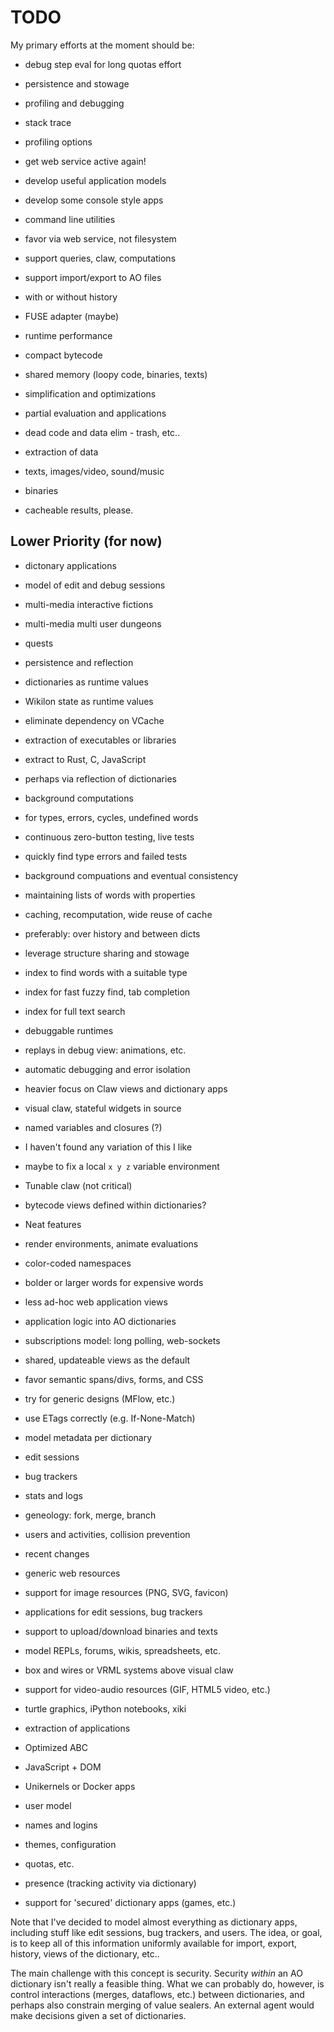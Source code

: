 
# TODO

My primary efforts at the moment should be:

* debug step eval for long quotas effort

* persistence and stowage

* profiling and debugging
 * stack trace
 * profiling options

* get web service active again!
 * develop useful application models
 * develop some console style apps

* command line utilities
 * favor via web service, not filesystem
 * support queries, claw, computations
 * support import/export to AO files
  * with or without history
 * FUSE adapter (maybe)

* runtime performance
 * compact bytecode
 * shared memory (loopy code, binaries, texts)
 * simplification and optimizations
  * partial evaluation and applications
  * dead code and data elim - trash, etc..

* extraction of data
 * texts, images/video, sound/music
 * binaries
 * cacheable results, please.

## Lower Priority (for now)

* dictonary applications
 * model of edit and debug sessions
 * multi-media interactive fictions 
 * multi-media multi user dungeons 
 * quests

* persistence and reflection
 * dictionaries as runtime values
 * Wikilon state as runtime values
 * eliminate dependency on VCache

* extraction of executables or libraries
 * extract to Rust, C, JavaScript
 * perhaps via reflection of dictionaries

* background computations
 * for types, errors, cycles, undefined words
 * continuous zero-button testing, live tests
 * quickly find type errors and failed tests
 * background compuations and eventual consistency
 * maintaining lists of words with properties
 * caching, recomputation, wide reuse of cache
  * preferably: over history and between dicts
  * leverage structure sharing and stowage
 * index to find words with a suitable type
 * index for fast fuzzy find, tab completion
 * index for full text search 

* debuggable runtimes
 * replays in debug view: animations, etc.
 * automatic debugging and error isolation

* heavier focus on Claw views and dictionary apps
 * visual claw, stateful widgets in source
 * named variables and closures (?)
  * I haven't found any variation of this I like
  * maybe to fix a local `x y z` variable environment

* Tunable claw (not critical)
 * bytecode views defined within dictionaries?
 
* Neat features
 * render environments, animate evaluations 
 * color-coded namespaces
 * bolder or larger words for expensive words

* less ad-hoc web application views 
 * application logic into AO dictionaries
 * subscriptions model: long polling, web-sockets
 * shared, updateable views as the default
 * favor semantic spans/divs, forms, and CSS
 * try for generic designs (MFlow, etc.)
 * use ETags correctly (e.g. If-None-Match)

* model metadata per dictionary
 * edit sessions
 * bug trackers
 * stats and logs
 * geneology: fork, merge, branch
 * users and activities, collision prevention
 * recent changes 

* generic web resources
 * support for image resources (PNG, SVG, favicon)
 * applications for edit sessions, bug trackers
 * support to upload/download binaries and texts
 * model REPLs, forums, wikis, spreadsheets, etc.
 * box and wires or VRML systems above visual claw
 * support for video-audio resources (GIF, HTML5 video, etc.)
 * turtle graphics, iPython notebooks, xiki

* extraction of applications
 * Optimized ABC
 * JavaScript + DOM
 * Unikernels or Docker apps

* user model
 * names and logins
 * themes, configuration
 * quotas, etc.
 * presence (tracking activity via dictionary)
 * support for 'secured' dictionary apps (games, etc.)

Note that I've decided to model almost everything as dictionary apps, including stuff like edit sessions, bug trackers, and users. The idea, or goal, is to keep all of this information uniformly available for import, export, history, views of the dictionary, etc..

The main challenge with this concept is security. Security *within* an AO dictionary isn't really a feasible thing. What we can probably do, however, is control interactions (merges, dataflows, etc.) between dictionaries, and perhaps also constrain merging of value sealers. An external agent would make decisions given a set of dictionaries.
